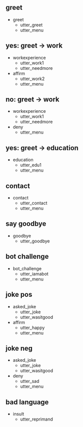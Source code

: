 ## greet
* greet
  - utter_greet
  - utter_menu

## yes: greet -> work
* workexperience
  - utter_work1
  - utter_needmore
* affirm
  - utter_work2
  - utter_menu

## no: greet -> work
* workexperience
  - utter_work1
  - utter_needmore
* deny
  - utter_menu

## yes: greet -> education
* education
  - utter_edu1
  - utter_menu

## contact
* contact
  - utter_contact
  - utter_menu

## say goodbye
* goodbye
  - utter_goodbye

## bot challenge
* bot_challenge
  - utter_iamabot
  - utter_menu

## joke pos
* asked_joke
  - utter_joke
  - utter_wasitgood
* affirm
  - utter_happy
  - utter_menu

## joke neg
* asked_joke
  - utter_joke
  - utter_wasitgood
* deny
  - utter_sad
  - utter_menu

## bad language
* insult
  - utter_reprimand